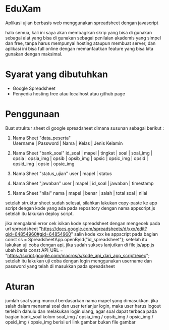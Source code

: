 # EduXam
Aplikasi ujian berbasis web menggunakan spreadsheet dengan javascript

halo semua, kali ini saya akan membagikan skrip yang bisa di gunakan sebagai alat yang bisa di gunakan sebagai penilaian akademis yang simpel dan free, tanpa harus mempunyai hosting ataupun membuat server, dan aplikasi ini bisa full online dengan memanfaatkan feature yang bisa kita gunakan dengan maksimal.

# Syarat yang dibutuhkan
- Google Spreadsheet
- Penyedia hosting free atau localhost atau github page

# Penggunaan
Buat struktur sheet di google spreadsheet dimana susunan sebagai berikut :

1. Nama Sheet "data_peserta"<br>
  Username | Password | Nama | Kelas | Jenis Kelamin

2. Nama Sheet "bank_soal"
   id_soal | mapel | tingkat | soal | soal_img | opsia | opsia_img | opsib | opsib_img | opsic | opsic_img | opsid | opsid_img | opsie | opsie_img

3. Nama Sheet "status_ujian"
   user | mapel | status
   
4. Nama Sheet "jawaban"
   user | mapel | id_soal | jawaban | timestamp
   
5. Nama Sheet "nilai"
   nama | mapel | benar | salah | total soal | nilai

setelah struktur sheet sudah selesai, silahkan lakukan copy-paste ke app script dengan kode yang ada pada repository dengan nama appscript.js setelah itu lakukan deploy script.

jika mengalami error cek isikan kode spreadsheet dengan mengecek pada url spreadsheet 
"https://docs.google.com/spreadsheets/d/xxx/edit?gid=64854960#gid=64854960" 
salin kode xxx ke appscript pada bagian 
const ss = SpreadsheetApp.openById("id_spreadsheet");
setelah itu lakukan uji coba dengan api, jika sudah sukses lanjutkan di file js/app.js ubah baris 
const API_URL = "https://script.google.com/macros/s/kode_api_dari_app_script/exec";
setelah itu lakukan uji coba dengan login menggunakan username dan password yang telah di masukkan pada spreadsheet

# Aturan
jumlah soal yang muncul berdasarkan nama mapel yang dimasukkan.
jika salah dalam menamai soal dan user terlanjur login, maka user harus logout terlebih dahulu dan melakukan login ulang, agar soal dapat terbaca
pada bagian bank_soal kolom soal_img / opsia_img / opsib_img / opsic_img / opsid_img / opsie_img berisi url link gambar bukan file gambar
